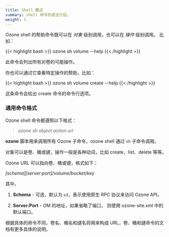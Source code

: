 ```yaml
---
title: Shell 概述
summary: shell 命令的语法介绍。
weight: 1
---
```

<!---
  Licensed to the Apache Software Foundation (ASF) under one or more
  contributor license agreements.  See the NOTICE file distributed with
  this work for additional information regarding copyright ownership.
  The ASF licenses this file to You under the Apache License, Version 2.0
  (the "License"); you may not use this file except in compliance with
  the License.  You may obtain a copy of the License at

      http://www.apache.org/licenses/LICENSE-2.0

  Unless required by applicable law or agreed to in writing, software
  distributed under the License is distributed on an "AS IS" BASIS,
  WITHOUT WARRANTIES OR CONDITIONS OF ANY KIND, either express or implied.
  See the License for the specific language governing permissions and
  limitations under the License.
-->

Ozone shell 的帮助命令既可以在 _对象_ 级别调用，也可以在 _操作_ 级别调用。
比如：

{{< highlight bash >}}
ozone sh volume --help
{{< /highlight >}}

此命令会列出所有对卷的可能操作。

你也可以通过它查看特定操作的帮助，比如：

{{< highlight bash >}}
ozone sh volume create --help
{{< /highlight >}}

这条命令会给出 create 命令的命令行选项。

</p>


### 通用命令格式

Ozone shell 命令都遵照以下格式：

> _ozone sh object action url_

**ozone** 脚本用来调用所有 Ozone 子命令，ozone shell 通过 ```sh``` 子命令调用。

对象可以是卷、桶或键，操作一般是各种动词，比如 create、list、delete 等等。


Ozone URL 可以指向卷、桶或键，格式如下：

_\[schema\]\[server:port\]/volume/bucket/key_


其中，

1. **Schema** - 可选，默认为 `o3`，表示使用原生 RPC 协议来访问 Ozone API。

2. **Server:Port** - OM 的地址，如果省略了端口， 则使用 ozone-site.xml 中的默认端口。

根据具体的命令不同，卷名、桶名和键名将用来构成 URL，卷、桶和键命令的文档有更多具体的说明。
